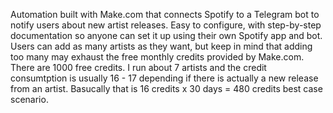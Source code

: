 Automation built with Make.com that connects Spotify to a Telegram bot to notify users about new artist releases.
Easy to configure, with step-by-step documentation so anyone can set it up using their own Spotify app and bot.
Users can add as many artists as they want, but keep in mind that adding too many may exhaust the free monthly credits provided by Make.com.
There are 1000 free credits. I run about 7 artists and the credit consumtption is usually 16 - 17 depending if there is actually a new release from an artist.
Basucally that is 16 credits x 30 days = 480 credits best case scenario.
